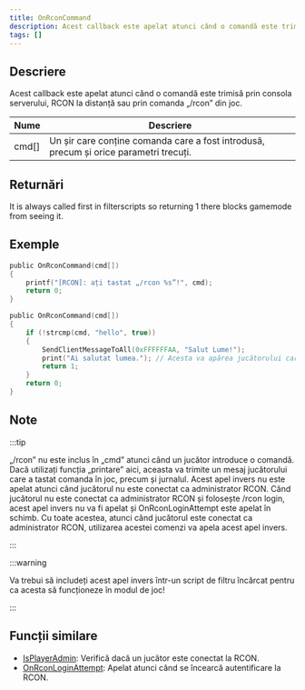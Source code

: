 ```yaml
---
title: OnRconCommand
description: Acest callback este apelat atunci când o comandă este trimisă prin consola serverului, RCON la distanță sau prin comanda „/rcon” din joc.
tags: []
---
```


## Descriere

Acest callback este apelat atunci când o comandă este trimisă prin consola serverului, RCON la distanță sau prin comanda „/rcon” din joc.

| Nume  | Descriere                                                                             |
| ----- | ------------------------------------------------------------------------------------- |
| cmd[] | Un șir care conține comanda care a fost introdusă, precum și orice parametri trecuți. |

## Returnări

It is always called first in filterscripts so returning 1 there blocks gamemode from seeing it.

## Exemple

```c
public OnRconCommand(cmd[])
{
    printf("[RCON]: ați tastat „/rcon %s”!", cmd);
    return 0;
}

public OnRconCommand(cmd[])
{
    if (!strcmp(cmd, "hello", true))
    {
        SendClientMessageToAll(0xFFFFFFAA, "Salut Lume!");
        print("Ai salutat lumea."); // Acesta va apărea jucătorului care a tastat comanda rcon în chat în alb
        return 1;
    }
    return 0;
}
```

## Note

:::tip

„/rcon” nu este inclus în „cmd” atunci când un jucător introduce o comandă. Dacă utilizați funcția „printare” aici, aceasta va trimite un mesaj jucătorului care a tastat comanda în joc, precum și jurnalul. Acest apel invers nu este apelat atunci când jucătorul nu este conectat ca administrator RCON. Când jucătorul nu este conectat ca administrator RCON și folosește /rcon login, acest apel invers nu va fi apelat și OnRconLoginAttempt este apelat în schimb. Cu toate acestea, atunci când jucătorul este conectat ca administrator RCON, utilizarea acestei comenzi va apela acest apel invers.

:::

:::warning

Va trebui să includeți acest apel invers într-un script de filtru încărcat pentru ca acesta să funcționeze în modul de joc!

:::

## Funcții similare

- [IsPlayerAdmin](../functions/IsPlayerAdmin): Verifică dacă un jucător este conectat la RCON.
- [OnRconLoginAttempt](OnRconLoginAttempt): Apelat atunci când se încearcă autentificare la RCON.
